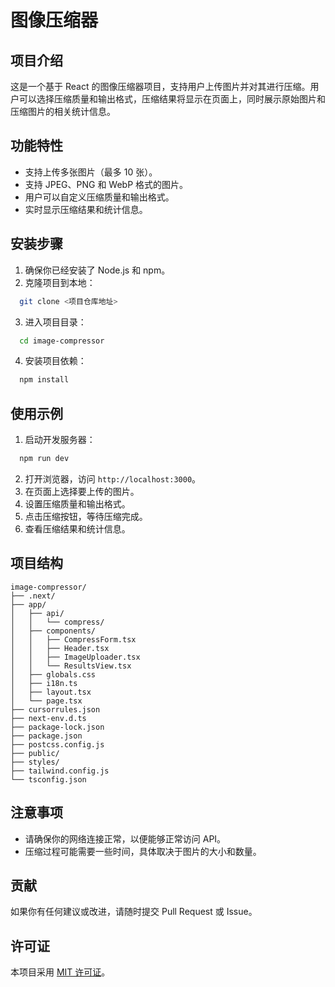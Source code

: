 # 图像压缩器

## 项目介绍
这是一个基于 React 的图像压缩器项目，支持用户上传图片并对其进行压缩。用户可以选择压缩质量和输出格式，压缩结果将显示在页面上，同时展示原始图片和压缩图片的相关统计信息。

## 功能特性
- 支持上传多张图片（最多 10 张）。
- 支持 JPEG、PNG 和 WebP 格式的图片。
- 用户可以自定义压缩质量和输出格式。
- 实时显示压缩结果和统计信息。

## 安装步骤
1. 确保你已经安装了 Node.js 和 npm。
2. 克隆项目到本地：
```bash
  git clone <项目仓库地址>
```
3. 进入项目目录：
```bash
  cd image-compressor
```
4. 安装项目依赖：
```bash
  npm install
```

## 使用示例
1. 启动开发服务器：
```bash
  npm run dev
```
2. 打开浏览器，访问 `http://localhost:3000`。
3. 在页面上选择要上传的图片。
4. 设置压缩质量和输出格式。
5. 点击压缩按钮，等待压缩完成。
6. 查看压缩结果和统计信息。

## 项目结构
```
image-compressor/
├── .next/
├── app/
│   ├── api/
│   │   └── compress/
│   ├── components/
│   │   ├── CompressForm.tsx
│   │   ├── Header.tsx
│   │   ├── ImageUploader.tsx
│   │   └── ResultsView.tsx
│   ├── globals.css
│   ├── i18n.ts
│   ├── layout.tsx
│   └── page.tsx
├── cursorrules.json
├── next-env.d.ts
├── package-lock.json
├── package.json
├── postcss.config.js
├── public/
├── styles/
├── tailwind.config.js
└── tsconfig.json
```

## 注意事项
- 请确保你的网络连接正常，以便能够正常访问 API。
- 压缩过程可能需要一些时间，具体取决于图片的大小和数量。

## 贡献
如果你有任何建议或改进，请随时提交 Pull Request 或 Issue。

## 许可证
本项目采用 [MIT 许可证](LICENSE)。